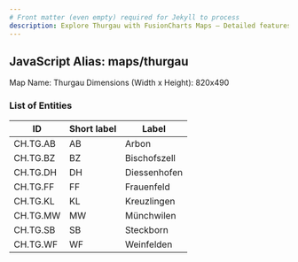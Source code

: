 ```yaml
---
# Front matter (even empty) required for Jekyll to process
description: Explore Thurgau with FusionCharts Maps – Detailed features for seamless integration. Try now & enhance your data visualization today! 
---
```


## JavaScript Alias: maps/thurgau

Map Name: Thurgau
Dimensions (Width x Height): 820x490





### List of Entities

ID | Short label | Label
---|---|---|
CH.TG.AB|AB|Arbon
CH.TG.BZ|BZ|Bischofszell
CH.TG.DH|DH|Diessenhofen
CH.TG.FF|FF|Frauenfeld
CH.TG.KL|KL|Kreuzlingen
CH.TG.MW|MW|Münchwilen
CH.TG.SB|SB|Steckborn
CH.TG.WF|WF|Weinfelden


